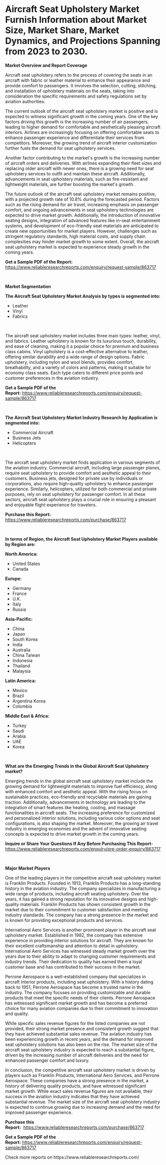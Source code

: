 <p><h1>Aircraft Seat Upholstery Market Furnish Information about Market Size, Market Share, Market Dynamics, and Projections Spanning from 2023 to 2030.</h1></p><p><strong>Market Overview and Report Coverage</strong></p>
<p><p>Aircraft seat upholstery refers to the process of covering the seats in an aircraft with fabric or leather material to enhance their appearance and provide comfort to passengers. It involves the selection, cutting, stitching, and installation of upholstery materials on the seats, taking into consideration the specific requirements and safety regulations set by aviation authorities.</p><p>The current outlook of the aircraft seat upholstery market is positive and is expected to witness significant growth in the coming years. One of the key factors driving this growth is the increasing number of air passengers, leading to higher demand for comfortable and aesthetically pleasing aircraft interiors. Airlines are increasingly focusing on offering comfortable seats to enhance passenger experience and differentiate their services from competitors. Moreover, the growing trend of aircraft interior customization further fuels the demand for seat upholstery services.</p><p>Another factor contributing to the market's growth is the increasing number of aircraft orders and deliveries. With airlines expanding their fleet sizes and replacing older aircraft with newer ones, there is a growing need for seat upholstery services to outfit and maintain these aircraft. Additionally, advancements in seat upholstery materials, such as fire-resistant and lightweight materials, are further boosting the market's growth.</p><p>The future outlook of the aircraft seat upholstery market remains positive, with a projected growth rate of 10.8% during the forecasted period. Factors such as the rising demand for air travel, increasing emphasis on passenger comfort, and ongoing advancements in seat upholstery technologies are expected to drive market growth. Additionally, the introduction of innovative seating designs, integration of advanced features like in-seat entertainment systems, and development of eco-friendly seat materials are anticipated to create new opportunities for market players. However, challenges such as stringent regulatory standards, high material costs, and supply chain complexities may hinder market growth to some extent. Overall, the aircraft seat upholstery market is expected to experience steady growth in the coming years.</p></p>
<p><strong>Get a Sample PDF of the Report:</strong> <a href="https://www.reliableresearchreports.com/enquiry/request-sample/863717">https://www.reliableresearchreports.com/enquiry/request-sample/863717</a></p>
<p>&nbsp;</p>
<p><strong>Market Segmentation</strong></p>
<p><strong>The Aircraft Seat Upholstery Market Analysis by types is segmented into:</strong></p>
<p><ul><li>Leather</li><li>Vinyl</li><li>Fabrics</li></ul></p>
<p>&nbsp;</p>
<p><p>The aircraft seat upholstery market includes three main types: leather, vinyl, and fabrics. Leather upholstery is known for its luxurious touch, durability, and ease of cleaning, making it a popular choice for premium and business class cabins. Vinyl upholstery is a cost-effective alternative to leather, offering similar durability and a wide range of design options. Fabric upholstery, including nylon and wool blends, provides comfort, breathability, and a variety of colors and patterns, making it suitable for economy class seats. Each type caters to different price points and customer preferences in the aviation industry.</p></p>
<p><strong>Get a Sample PDF of the Report:</strong>&nbsp;<a href="https://www.reliableresearchreports.com/enquiry/request-sample/863717">https://www.reliableresearchreports.com/enquiry/request-sample/863717</a></p>
<p>&nbsp;</p>
<p><strong>The Aircraft Seat Upholstery Market Industry Research by Application is segmented into:</strong></p>
<p><ul><li>Commercial Aircraft</li><li>Business Jets</li><li>Helicopters</li></ul></p>
<p>&nbsp;</p>
<p><p>The aircraft seat upholstery market finds application in various segments of the aviation industry. Commercial aircraft, including large passenger planes, require seat upholstery to provide comfort and aesthetic appeal to their customers. Business jets, designed for private use by individuals or corporations, also require high-quality upholstery to enhance passenger experience. Similarly, helicopters, utilized for both commercial and private purposes, rely on seat upholstery for passenger comfort. In all these sectors, aircraft seat upholstery plays a crucial role in ensuring a pleasant and enjoyable flight experience for travelers.</p></p>
<p><strong>Purchase this Report:</strong>&nbsp; <a href="https://www.reliableresearchreports.com/purchase/863717">https://www.reliableresearchreports.com/purchase/863717</a></p>
<p>&nbsp;</p>
<p><strong>In terms of Region, the Aircraft Seat Upholstery Market Players available by Region are:</strong></p>
<p>
    <p> <strong> North America: </strong>
        <ul>
            <li>United States</li>
            <li>Canada</li>
        </ul>
        </p> 
    <p> <strong> Europe: </strong>
        <ul>
            <li>Germany</li>
            <li>France</li>
            <li>U.K.</li>
            <li>Italy</li>
            <li>Russia</li>
        </ul>
        </p> 
    <p> <strong> Asia-Pacific: </strong>
        <ul>
            <li>China</li>
            <li>Japan</li>
            <li>South Korea</li>
            <li>India</li>
            <li>Australia</li>
            <li>China Taiwan</li>
            <li>Indonesia</li>
            <li>Thailand</li>
            <li>Malaysia</li>
        </ul>
        </p> 
    <p> <strong> Latin America: </strong>
        <ul>
            <li>Mexico</li>
            <li>Brazil</li>
            <li>Argentina Korea</li>
            <li>Colombia</li>
        </ul>
        </p> 
    <p> <strong> Middle East & Africa: </strong>
        <ul>
            <li>Turkey</li>
            <li>Saudi</li>
            <li>Arabia</li>
            <li>UAE</li>
            <li>Korea</li>
        </ul>
    </p>
    </p>
<p>&nbsp;</p>
<p><strong>What are the Emerging Trends in the Global Aircraft Seat Upholstery market?</strong></p>
<p><p>Emerging trends in the global aircraft seat upholstery market include the growing demand for lightweight materials to improve fuel efficiency, along with enhanced comfort and aesthetic appeal. With the rising focus on sustainable practices, eco-friendly and recyclable materials are gaining traction. Additionally, advancements in technology are leading to the integration of smart features like heating, cooling, and massage functionalities in aircraft seats. The increasing preference for customized and personalized interior solutions, including various color options and seat configurations, is also shaping the market. Moreover, the growing air travel industry in emerging economies and the advent of innovative seating concepts is expected to drive market growth in the coming years.</p></p>
<p><strong>Inquire or Share Your Questions If Any Before Purchasing This Report</strong>- <a href="https://www.reliableresearchreports.com/enquiry/pre-order-enquiry/863717">https://www.reliableresearchreports.com/enquiry/pre-order-enquiry/863717</a></p>
<p>&nbsp;</p>
<p><strong>Major Market Players</strong></p>
<p><p>One of the leading players in the competitive aircraft seat upholstery market is Franklin Products. Founded in 1913, Franklin Products has a long-standing history in the aviation industry. The company specializes in manufacturing a wide range of products, including aircraft seating upholstery. Over the years, it has gained a strong reputation for its innovative designs and high-quality materials. Franklin Products has shown consistent growth in the market due to their commitment to customer satisfaction and meeting industry standards. The company has a strong presence in the market and is known for providing exceptional products and services.</p><p>International Aero Services is another prominent player in the aircraft seat upholstery market. Established in 1982, the company has extensive experience in providing interior solutions for aircraft. They are known for their excellent craftsmanship and attention to detail in upholstery. International Aero Services has witnessed steady market growth over the years due to their ability to adapt to changing customer requirements and industry trends. Their dedication to quality has earned them a loyal customer base and has contributed to their success in the market.</p><p>Perrone Aerospace is a well-established company that specializes in aircraft interior products, including seat upholstery. With a history dating back to 1951, Perrone Aerospace has become a trusted name in the industry. The company focuses on providing customizable and durable products that meet the specific needs of their clients. Perrone Aerospace has witnessed significant market growth and has become a preferred choice for many aviation companies due to their commitment to innovation and quality.</p><p>While specific sales revenue figures for the listed companies are not provided, their strong market presence and consistent growth suggest that they have achieved substantial sales revenue. The aviation industry has been experiencing growth in recent years, and the demand for improved seat upholstery solutions has also been on the rise. The market size of the aircraft seat upholstery industry is expected to reach a substantial figure, driven by the increasing number of aircraft deliveries and the need for enhanced passenger comfort and luxury.</p><p>In conclusion, the competitive aircraft seat upholstery market is driven by players such as Franklin Products, International Aero Services, and Perrone Aerospace. These companies have a strong presence in the market, a history of delivering quality products, and have witnessed significant market growth. While exact sales revenue figures are not available, their success in the aviation industry indicates that they have achieved substantial revenue. The market size of the aircraft seat upholstery industry is expected to continue growing due to increasing demand and the need for improved passenger experience.</p></p>
<p><strong>Purchase this Report:</strong>&nbsp;&nbsp;<a href="https://www.reliableresearchreports.com/purchase/863717">https://www.reliableresearchreports.com/purchase/863717</a></p>
<p></p>
<p><strong>Get a Sample PDF of the Report:</strong>&nbsp;<a href="https://www.reliableresearchreports.com/enquiry/request-sample/863717">https://www.reliableresearchreports.com/enquiry/request-sample/863717</a></p>
<p>Check more reports on https://www.reliableresearchreports.com/</p>